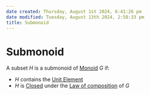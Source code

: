 ```yaml
---  
date created: Thursday, August 1st 2024, 6:41:26 pm  
date modified: Tuesday, August 13th 2024, 2:58:33 pm  
title: Submonoid  
---  
```

# Submonoid  
A subset $H$ is a submonoid of [Monoid](./Monoid.md) $G$ if:  
- $H$ contains the [Unit Element](../Unit-Element.md)  
- $H$ is [Closed](../Closure.md#closed-under-law-of-composition) under the [Law of composition](../Law-of-composition.md) of $G$